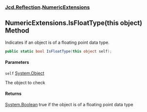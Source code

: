 ### [Jcd.Reflection](Jcd.Reflection.md 'Jcd.Reflection').[NumericExtensions](NumericExtensions.md 'Jcd.Reflection.NumericExtensions')

## NumericExtensions.IsFloatType(this object) Method

Indicates if an object is of a floating point data type.

```csharp
public static bool IsFloatType(this object self);
```
#### Parameters

<a name='Jcd.Reflection.NumericExtensions.IsFloatType(thisobject).self'></a>

`self` [System.Object](https://docs.microsoft.com/en-us/dotnet/api/System.Object 'System.Object')

The object to check

#### Returns

[System.Boolean](https://docs.microsoft.com/en-us/dotnet/api/System.Boolean 'System.Boolean')
true if the object is of a floating point data type